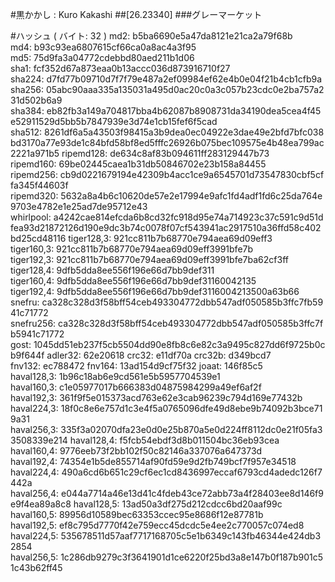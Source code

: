 #黒かかし : Kuro Kakashi
##[26.23340]
###グレーマーケット

#ハッシュ ( バイト: 32 )
md2: b5ba6690e5a47da8121e21ca2a79f68b
md4: b93c93ea6807615cf66ca0a8ac4a3f95
md5: 75d9fa3a04772cdebbd80aed211b1d06
sha1: fcf352d67a873eaa0b13accc036d873916710f27
sha224: d7fd77b09710d7f7f79e487a2ef09984ef62e4b0e04f21b4cb1cfb9a
sha256: 05abc90aaa335a135031a495d0ac20c0a3c057b23cdc0e2ba757a231d502b6a9
sha384: eb82fb3a149a704817bba4b62087b8908731da34190dea5cea4f45e52911529d5bb5b7847939e3d74e1cb15fef6f5cad
sha512: 8261df6a5a43503f98415a3b9dea0ec04922e3dae49e2bfd7bfc038bd3170a77e93de1c84bfd58bf8ed5fffc26926b075bec109575e4b48ea799ac2221a971b5
ripemd128: de634c8af83b094611ff283129447b73
ripemd160: 69be02445caea1b31db50846702e23b158a84455
ripemd256: cb9d0221679194e42309b4acc1ce9a6545701d73547830cbf5cffa345f44603f
ripemd320: 5632a8a4b6c10620de57e2e17994e9afc1fd4adf1fd6c25da764e9703e4782e1e25ad7de95712e43
whirlpool: a4242cae814efcda6b8cd32fc918d95e74a714923c37c591c9d51dfea93d21872126d190e9dc3b74c0078f07cf543941ac2917510a36ffd58c402bd25cd48116
tiger128,3: 921cc811b7b68770e794aea69d09eff3
tiger160,3: 921cc811b7b68770e794aea69d09eff3991bfe7b
tiger192,3: 921cc811b7b68770e794aea69d09eff3991bfe7ba62cf3ff
tiger128,4: 9dfb5dda8ee556f196e66d7bb9def311
tiger160,4: 9dfb5dda8ee556f196e66d7bb9def31160042135
tiger192,4: 9dfb5dda8ee556f196e66d7bb9def3116004213500a63b66
snefru: ca328c328d3f58bff54ceb493304772dbb547adf050585b3ffc7fb5941c71772
snefru256: ca328c328d3f58bff54ceb493304772dbb547adf050585b3ffc7fb5941c71772
gost: 1045dd51eb237f5cb5504dd90e8fb8c6e82c3a9495c827dd6f9725b0cb9f644f
adler32: 62e20618
crc32: e11df70a
crc32b: d349bcd7
fnv132: ec788472
fnv164: 13ad154d9cf75f32
joaat: 146f85c5
haval128,3: 1b96c18ab6e9cd561e5b5957704539e1
haval160,3: c1e05977017b666383d04875984299a49ef6af2f
haval192,3: 361f9f5e015373acd763e62e3cab96239c794d169e77432b
haval224,3: 18f0c8e6e757d1c3e4f5a0765096dfe49d8ebe9b74092b3bce719a31
haval256,3: 335f3a02070dfa23e0d0e25b870a5e0d224ff8112dc0e21f05fa33508339e214
haval128,4: f5fcb54ebdf3d8b011504bc36eb93cea
haval160,4: 9776eeb73f2bb102f50c82146a337076a647373d
haval192,4: 74354e1b5de855714af90fd59e9d2fb749bcf7f957e34518
haval224,4: 490a6cd6b651c29cf6ec1cd8436997eccaf6793cd4adedc126f7442a
haval256,4: e044a7714a46e13d41c4fdeb43ce72abb73a4f28403ee8d146f9e9f4ea89a8c8
haval128,5: 13ad50a3df275d212cdcc6bd20aaf99c
haval160,5: 89956d10589bec63353ccec95e8686f12e87781b
haval192,5: ef8c795d7770f42e759ecc45dcdc5e4ee2c770057c074ed8
haval224,5: 535678511d57aaf7717168705c5e1b6349c143fb46344e424db32854
haval256,5: 1c286db9279c3f3641901d1ce6220f25bd3a8e147b0f187b901c51c43b62ff45
